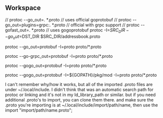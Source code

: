 
## Workspace  

// protoc --go_out=. *.proto // uses official goprotobuf
// protoc --go_out=plugins=grpc:. *.proto // official with grpc support
// protoc --gofast_out=. *.proto // uses gogoprotobuf
protoc -I=$SRC_DIR --go_out=$DST_DIR $SRC_DIR/addressbook.proto

protoc --go_out=protobuf -I=proto proto/*.proto

protoc --go-grpc_out=protobuf -I=proto proto/*.proto

protoc --gogo_out=protobuf -I=proto proto/*.proto  

protoc --gogo_out=protobuf -I=${GOPATH}/pkg/mod -I=proto proto/*.proto

I can't remember why/how it works, but all of the imported .proto files are under ~/.local/include. I didn't think that was an automatic search path for protoc or linking and it's not in my ld_library_path or similar. but if you need additional .proto's to import, you can clone them there. and make sure the .proto you're importing is at ~/.local/include/import/path/name, then use the import "import/path/name.proto";


